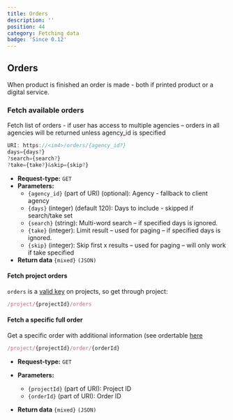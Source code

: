 ```yaml
---
title: Orders
description: ''
position: 44
category: Fetching data
badge: 'Since 0.12'
---
```


## Orders

When product is finished an order is made - both if printed product or a digital service.

### Fetch available orders

Fetch list of orders - if user has access to multiple agencies – orders in all agencies will be returned unless agency_id is specified

```js
URI: https://<im4>/orders/{agency_id?}
days={days?}
?search={search?}
?take={take?}&skip={skip?}
```

- **Request-type:** `GET`
- **Parameters:**
  - `{agency_id}` (part of URI) (optional): Agency - fallback to client agency
  - `{days}` (integer) (default 120): Days to include - skipped if search/take set
  - `{search}` (string): Multi-word search – if specified days is ignored.
  - `{take}` (integer): Limit result – used for paging – if specified days is ignored.
  - `{skip}` (integer): Skip first x results – used for paging – will only work if take specified
- **Return data** `{mixed}` `(JSON)`

#### Fetch project orders

`orders` is a [valid key](/project-keys) on projects, so get through project:

```js
/project/{projectId}/orders
```

#### Fetch a specific full order

Get a specific order with additional information (see ordertable [here](/project-keys)

```js
/project/{projectId}/order/{orderId}
```

- **Request-type:** `GET`
- **Parameters:**
  - `{projectId}` (part of URI): Project ID
  - `{orderId}` (part of URI): Order ID

- **Return data** `{mixed}` `(JSON)`

